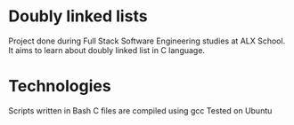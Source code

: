 # Doubly linked lists
Project done during Full Stack Software Engineering studies at ALX School. It aims to learn about doubly linked list in C language.

# Technologies
Scripts written in Bash 
C files are compiled using gcc
Tested on Ubuntu

